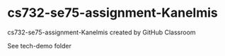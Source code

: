 # cs732-se75-assignment-Kanelmis
cs732-se75-assignment-Kanelmis created by GitHub Classroom

See tech-demo folder
